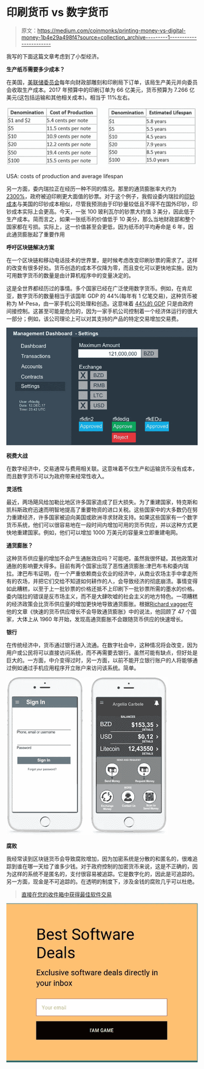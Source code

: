 # 印刷货币 vs 数字货币

> 原文：<https://medium.com/coinmonks/printing-money-vs-digital-money-1b4e29a498f4?source=collection_archive---------1----------------------->

我写的下面这篇文章考虑到了小型经济。

**生产纸币需要多少成本？**

在美国，[美联储委员会](https://www.federalreserve.gov/faqs/currency_12771.htm)每年向财政部雕刻和印刷局下订单，该局生产美元并向委员会收取生产成本。2017 年预算中的印刷订单为 66 亿美元，货币预算为 7.266 亿美元(这包括运输和其他相关成本)。相当于 11%左右。

![](img/2752975cc1dafa38c338d5546227065e.png)

USA: costs of production and average lifespan

另一方面，委内瑞拉正在经历一种不同的情况。那里的通货膨胀率大约为[2300%](https://en.wikipedia.org/wiki/Venezuelan_bol%C3%ADvar)，政府被迫印刷更大面值的钞票。对于这个例子，我假设委内瑞拉的[印钞成本](https://www.wsj.com/articles/inflation-wrought-venezuela-orders-bank-notes-by-the-planeload-1454538101)与美国的印钞成本相似，尽管我预测由于印钞量较低且不得不在国外印钞，印钞成本实际上会更高。今天，一张 100 玻利瓦尔的钞票大约值 3 美分，因此低于生产成本。简而言之，如果一张纸币的价值低于 10 美分，那么当地财政部和整个国家都在亏损。实际上，这一价值甚至会更低，因为纸币的平均寿命是 6 年，因此通货膨胀起了重要作用

**呼吁区块链解决方案**

在一个区块链和移动电话技术的世界里，是时候考虑改变印刷钞票的需求了。这样的改变有很多好处。货币创造的成本不仅降为零，而且变化可以更快地实施，因为可用数字货币的数量是由计算机程序中的变量决定的。

这是全世界都经历过的事情。多个国家已经在广泛使用数字货币。例如，在肯尼亚，数字货币的数量相当于该国年 GDP 的 44%(每年有 1 亿笔交易)，这种货币被称为 M-Pesa，由一家手机公司处理和创造。这意味着 [44%的 GDP](https://qz.com/873525/safaricoms-m-pesa-has-kenyas-government-worried-what-happens-in-the-event-of-a-crash/) 只是由政府间接控制。这甚至可能是危险的，因为一家手机公司控制着一个经济体运行的很大一部分；例如，该公司理论上可以对其支持的产品的特定交易增加交易费。

![](img/621520002ad217e6fa742b37d515ec33.png)

**税费大战**

在数字经济中，交易通常与费用相关联。这意味着不仅生产和运输货币没有成本，而且数字货币可以为政府带来经常性收入。

**灵活性**

最近，两场飓风给加勒比地区许多国家造成了巨大损失。为了重建国家，特克斯和凯科斯政府迅速而明智地提高了重要物资的进口关税。这些国家中的大多数仍在努力重建经济，许多国家被迫向美国或欧洲寻求财政支持。如果这些国家有一个数字货币系统，他们可以很容易地在一段时间内增加可用的货币供应，并以这种方式更快地重建国家。例如，他们可以增加 1000 万美元的容量来立即重建电网。

**通货膨胀？**

这种货币供应量的增加不会产生通胀效应吗？可能吧，虽然我很怀疑。其他政策对通胀的影响要大得多。目前有两个国家出现了恶性通货膨胀:津巴布韦和委内瑞拉。津巴布韦证明，在一个严重依赖商业农业的经济中，从商业农场主手中拿走所有的农场，并把它们交给不知道如何耕作的人，会导致经济的彻底崩溃。事情变得如此糟糕，以至于上一批钞票的价格还抵不上印刷下一批钞票所需的墨水的价格。委内瑞拉的错误是反市场主义，而不是大肆吹嘘的社会主义的地方特色。一项糟糕的经济政策会比货币供应量的增加更快地导致通货膨胀。根据[Richard vagger](https://www.ineteconomics.org/perspectives/blog/rapid-money-supply-growth-does-not-cause-inflation)在他的文章《快速的货币供应增长不会导致通货膨胀》中的说法，他回顾了 47 个国家，大体上从 1960 年开始，发现高通货膨胀不会跟随货币供应的快速增长。

**银行**

在传统经济中，货币通过银行进入流通。在数字社会中，这种情况将会改变，因为用户或公民将可以直接访问系统，而不再需要去银行。虽然可能有缺点，但好处是巨大的。一方面，中介变得过时，另一方面，以前不能开立银行账户的人将能够通过例如通过手机应用程序开立账户来访问该系统。简单。

![](img/79fa2ff3f4cc7a069f45e0b2b01f6bcc.png)

**腐败**

我经常读到区块链货币会导致腐败增加，因为加密系统是分散的和匿名的，很难追踪到谁在哪一天给了谁多少钱。对于政府控制的加密货币来说，这是不正确的，因为这样的系统不是匿名的，支付很容易被追踪。它是数字化的，因此是可追踪的。另一方面，现金是不可追踪的。在透明的制度下，涉及金钱的腐败几乎可以杜绝。

> [直接在您的收件箱中获得最佳软件交易](https://coincodecap.com/?utm_source=coinmonks)

[![](img/7c0b3dfdcbfea594cc0ae7d4f9bf6fcb.png)](https://coincodecap.com/?utm_source=coinmonks)